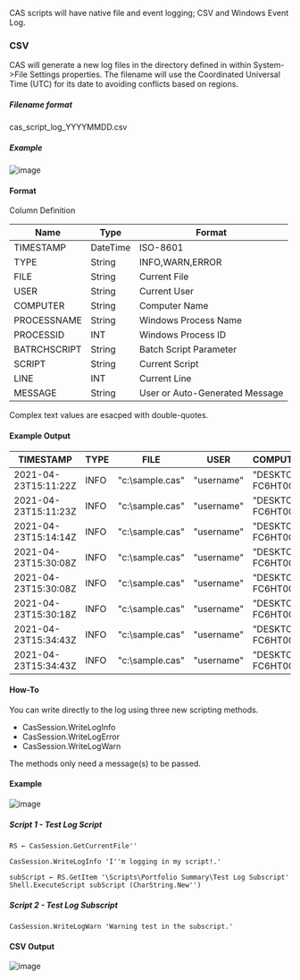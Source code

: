 CAS scripts will have native file and event logging; CSV and Windows Event Log.

### CSV 

CAS will generate a new log files in the directory defined in within System->File Settings properties.  The filename will use the Coordinated Universal Time (UTC) for its date to avoiding conflicts based on regions.  

##### Filename format
cas_script_log_YYYYMMDD.csv

##### Example
![image](https://user-images.githubusercontent.com/5807754/115907462-86af0500-a42e-11eb-871a-d03eb54399d7.png)

#### Format

Column Definition

Name|Type|Format
--|--|--
TIMESTAMP|DateTime|ISO-8601
TYPE|String|INFO,WARN,ERROR
FILE|String|Current File
USER|String|Current User
COMPUTER|String|Computer Name
PROCESSNAME|String|Windows Process Name
PROCESSID|INT|Windows Process ID
BATRCHSCRIPT|String|Batch Script Parameter
SCRIPT|String|Current Script
LINE|INT|Current Line
MESSAGE|String|User or Auto-Generated Message

Complex text values are esacped with double-quotes.

#### Example Output

TIMESTAMP|TYPE|FILE|USER|COMPUTER|PROCESSNAME|PROCESSID|BATCHSCRIPT|SCRIPT|LINE|MESSAGE
--|--|--|--|--|--|--|--|--|--|--
2021-04-23T15:11:22Z|INFO|"c:\sample.cas"|"username"|"DESKTOP-FC6HT0G"|"myprocess"|12996||"Portfolio Summary"||"START"
2021-04-23T15:11:23Z|INFO|"c:\sample.cas"|"username"|"DESKTOP-FC6HT0G"|"myprocess"|12996||"Portfolio Summary"|9|"starting wizard"
2021-04-23T15:14:14Z|INFO|"c:\sample.cas"|"username"|"DESKTOP-FC6HT0G"|"myprocess"|12996||"Portfolio Summary"||"SUCCESS"
2021-04-23T15:30:08Z|INFO|"c:\sample.cas"|"username"|"DESKTOP-FC6HT0G"|"myprocess"|12996||"Portfolio Summary"||"START"
2021-04-23T15:30:08Z|INFO|"c:\sample.cas"|"username"|"DESKTOP-FC6HT0G"|"myprocess"|12996||"Portfolio Summary"|9|"starting wizard"
2021-04-23T15:30:18Z|INFO|"c:\sample.cas"|"username"|"DESKTOP-FC6HT0G"|"myprocess"|12996||"Portfolio Summary"||"SUCCESS"
2021-04-23T15:34:43Z|INFO|"c:\sample.cas"|"username"|"DESKTOP-FC6HT0G"|"myprocess"|12996||"Portfolio Summary"||"START"
2021-04-23T15:34:43Z|INFO|"c:\sample.cas"|"username"|"DESKTOP-FC6HT0G"|"myprocess"|12996||"Portfolio Summary"|10|"starting wizard"

#### How-To

You can write directly to the log using three new scripting methods.

- CasSession.WriteLogInfo
- CasSession.WriteLogError
- CasSession.WriteLogWarn

The methods only need a message(s) to be passed.

#### Example


![image](https://user-images.githubusercontent.com/5807754/115905198-60d43100-a42b-11eb-9bfc-4f6bb8941c8c.png)

##### Script 1 - Test Log Script

```apl
RS ← CasSession.GetCurrentFile''  
  
CasSession.WriteLogInfo 'I''m logging in my script!.'  
  
subScript ← RS.GetItem '\Scripts\Portfolio Summary\Test Log Subscript'  
Shell.ExecuteScript subScript (CharString.New'')
```

##### Script 2 - Test Log Subscript

```apl
CasSession.WriteLogWarn 'Warning test in the subscript.'
```

#### CSV Output

![image](https://user-images.githubusercontent.com/5807754/115905889-63835600-a42c-11eb-8cd2-8e5a92165c3c.png)
